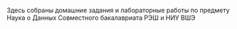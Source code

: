 Здесь собраны домашние задания и лабораторные работы по предмету Наука о Данных Совместного бакалавриата РЭШ и НИУ ВШЭ

